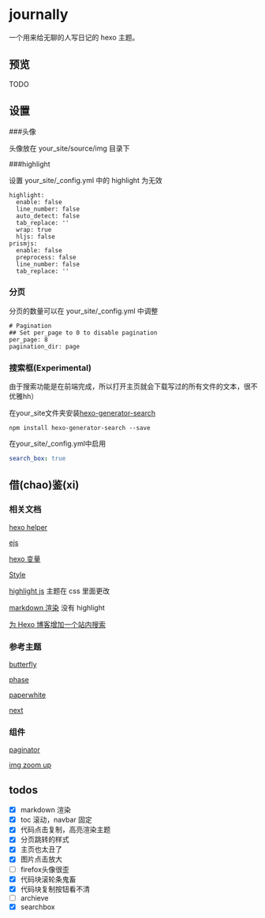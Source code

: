 # journally

一个用来给无聊的人写日记的 hexo 主题。

## 预览

TODO

## 设置

###头像

头像放在 your_site/source/img 目录下

###highlight

设置 your_site/_config.yml 中的 highlight 为无效
```text
highlight:
  enable: false
  line_number: false
  auto_detect: false
  tab_replace: ''
  wrap: true
  hljs: false
prismjs:
  enable: false
  preprocess: false
  line_number: false
  tab_replace: ''
```

### 分页

分页的数量可以在 your_site/_config.yml 中调整

```
# Pagination
## Set per_page to 0 to disable pagination
per_page: 8
pagination_dir: page
```

### 搜索框(Experimental)

由于搜索功能是在前端完成，所以打开主页就会下载写过的所有文件的文本，很不优雅hh）

在your_site文件夹安装[hexo-generator-search](https://github.com/wzpan/hexo-generator-search)

`npm install hexo-generator-search --save`

在your_site/_config.yml中启用

```yaml
search_box: true
```



## 借(chao)鉴(xi)

### 相关文档

[hexo helper](https://hexo.io/docs/helpers.html)

[ejs](https://ejs.bootcss.com/#docs)

[hexo 变量](https://hexo.io/zh-cn/docs/variables#%E5%85%A8%E5%B1%80%E5%8F%98%E9%87%8F)

[Style](https://github.com/hexojs/hexo-theme-phase/blob/master/source/css/style.styl)

[highlight js](http://highlight.cndoc.wiki/doc) 主题在 css 里面更改

[markdown 渲染](https://github.com/sindresorhus/github-markdown-css) 没有 highlight

[为 Hexo 博客增加一个站内搜索](https://www.barretlee.com/blog/2017/06/04/hexo-search-insite/)

### 参考主题

[butterfly](https://butterfly.zhheo.com/Introduction.html)

[phase](https://github.com/hexojs/hexo-theme-phase/)

[paperwhite](https://github.com/aeilot/hexo-theme-paperwhite/)

[next](https://yuuichung.github.io/2018/06/06/hexo-next-4/)

### 组件

[paginator](https://www.cnblogs.com/linfangnan/?page=2)

[img zoom up](https://github.com/fat/zoom.js)



## todos
- [x] markdown 渲染
- [x] toc 滚动，navbar 固定
- [x] 代码点击复制，高亮渲染主题
- [x] 分页跳转的样式
- [x] 主页也太丑了
- [x] 图片点击放大  
- [ ] firefox头像很歪
- [x] 代码块滚轮条鬼畜
- [x] 代码块复制按钮看不清
- [ ] archieve 
- [x] searchbox